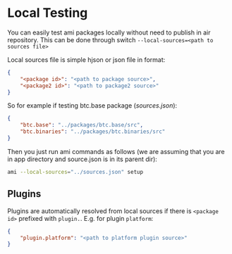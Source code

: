 # Local Testing

You can easily test ami packages locally without need to publish in air repository.
This can be done through switch `--local-sources=<path to sources file>`

Local sources file is simple hjson or json file in format:
```json
{
    "<package id>": "<path to package source>",
    "<package2 id>": "<path to package2 source>"
}
```

So for example if testing btc.base package (*sources.json*):
```json 
{
    "btc.base": "../packages/btc.base/src",
    "btc.binaries": "../packages/btc.binaries/src"
}
```

Then you just run ami commands as follows (we are assuming that you are in app directory and source.json is in its parent dir): 
```sh
ami --local-sources="../sources.json" setup
```

## Plugins

Plugins are automatically resolved from local sources if there is `<package id>` prefixed with `plugin.`.
E.g. for plugin `platform`:
```json
{
    "plugin.platform": "<path to platform plugin source>"
}
```